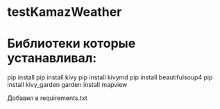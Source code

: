 # testKamazWeather
# Библиотеки которые устанавливал:
 pip install pip install kivy
 pip install kivymd
 pip install beautifulsoup4
 pip install kivy_garden
 garden install mapview

 Добавил в requirements.txt
